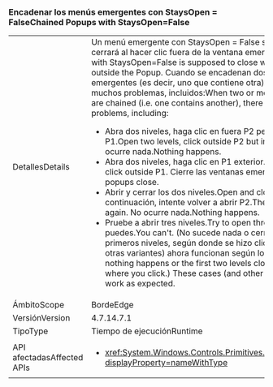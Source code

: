 ### <a name="chained-popups-with-staysopenfalse"></a><span data-ttu-id="72ab5-101">Encadenar los menús emergentes con StaysOpen = False</span><span class="sxs-lookup"><span data-stu-id="72ab5-101">Chained Popups with StaysOpen=False</span></span>

|   |   |
|---|---|
|<span data-ttu-id="72ab5-102">Detalles</span><span class="sxs-lookup"><span data-stu-id="72ab5-102">Details</span></span>|<span data-ttu-id="72ab5-103">Un menú emergente con StaysOpen = False se supone que se cerrará al hacer clic fuera de la ventana emergente.</span><span class="sxs-lookup"><span data-stu-id="72ab5-103">A Popup with StaysOpen=False is supposed to close when you click outside the Popup.</span></span> <span data-ttu-id="72ab5-104">Cuando se encadenan dos o más tales emergentes (es decir, uno que contiene otra), se han producido muchos problemas, incluidos:</span><span class="sxs-lookup"><span data-stu-id="72ab5-104">When two or more such Popups are chained (i.e. one contains another), there were many problems, including:</span></span><ul><li><span data-ttu-id="72ab5-105">Abra dos niveles, haga clic en fuera P2 pero dentro de P1.</span><span class="sxs-lookup"><span data-stu-id="72ab5-105">Open two levels, click outside P2 but inside P1.</span></span>  <span data-ttu-id="72ab5-106">No ocurre nada.</span><span class="sxs-lookup"><span data-stu-id="72ab5-106">Nothing happens.</span></span></li><li><span data-ttu-id="72ab5-107">Abra dos niveles, haga clic en P1 exterior.</span><span class="sxs-lookup"><span data-stu-id="72ab5-107">Open two levels, click outside P1.</span></span>  <span data-ttu-id="72ab5-108">Cierre las ventanas emergentes.</span><span class="sxs-lookup"><span data-stu-id="72ab5-108">Both popups close.</span></span></li><li><span data-ttu-id="72ab5-109">Abrir y cerrar los dos niveles.</span><span class="sxs-lookup"><span data-stu-id="72ab5-109">Open and close two levels.</span></span>  <span data-ttu-id="72ab5-110">A continuación, intente volver a abrir P2.</span><span class="sxs-lookup"><span data-stu-id="72ab5-110">Then try to open P2 again.</span></span>  <span data-ttu-id="72ab5-111">No ocurre nada.</span><span class="sxs-lookup"><span data-stu-id="72ab5-111">Nothing happens.</span></span></li><li><span data-ttu-id="72ab5-112">Pruebe a abrir tres niveles.</span><span class="sxs-lookup"><span data-stu-id="72ab5-112">Try to open three levels.</span></span>  <span data-ttu-id="72ab5-113">No puedes.</span><span class="sxs-lookup"><span data-stu-id="72ab5-113">You can't.</span></span>  <span data-ttu-id="72ab5-114">(No sucede nada o cerrar los dos primeros niveles, según donde se hizo clic.) Estos casos (y otras variantes) ahora funcionan según lo esperado.</span><span class="sxs-lookup"><span data-stu-id="72ab5-114">(Either nothing happens or the first two levels close, depending on where you click.) These cases (and other variants) now work as expected.</span></span></li></ul>|
|<span data-ttu-id="72ab5-115">Ámbito</span><span class="sxs-lookup"><span data-stu-id="72ab5-115">Scope</span></span>|<span data-ttu-id="72ab5-116">Borde</span><span class="sxs-lookup"><span data-stu-id="72ab5-116">Edge</span></span>|
|<span data-ttu-id="72ab5-117">Versión</span><span class="sxs-lookup"><span data-stu-id="72ab5-117">Version</span></span>|<span data-ttu-id="72ab5-118">4.7.1</span><span class="sxs-lookup"><span data-stu-id="72ab5-118">4.7.1</span></span>|
|<span data-ttu-id="72ab5-119">Tipo</span><span class="sxs-lookup"><span data-stu-id="72ab5-119">Type</span></span>|<span data-ttu-id="72ab5-120">Tiempo de ejecución</span><span class="sxs-lookup"><span data-stu-id="72ab5-120">Runtime</span></span>|
|<span data-ttu-id="72ab5-121">API afectadas</span><span class="sxs-lookup"><span data-stu-id="72ab5-121">Affected APIs</span></span>|<ul><li><xref:System.Windows.Controls.Primitives.Popup.StaysOpen?displayProperty=nameWithType></li></ul>|


